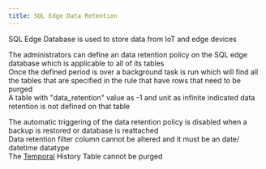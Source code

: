 ```yaml
---
title: SQL Edge Data Retention
---
```


SQL Edge Database is used to store data from IoT and edge devices

The administrators can define an data retention policy on the SQL edge database which is applicable to all of its tables  
Once the defined period is over a background task is run which will find all the tables that are specified in the rule that have rows that need to be purged  
A table with "data_retention" value as -1 and unit as infinite indicated data retention is not defined on that table

The automatic triggering of the data retention policy is disabled when a backup is restored or database is reattached  
Data retention filter column cannot be altered and it must be an date/ datetime datatype  
The [Temporal](Temporal%20Tables.md) History Table cannot be purged